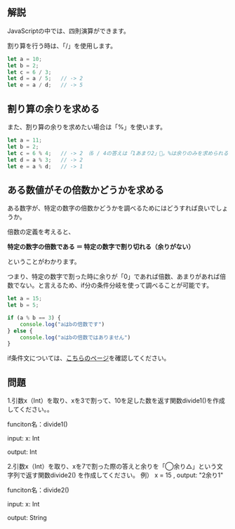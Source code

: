 
## 解説

JavaScriptの中では、四則演算ができます。

割り算を行う時は、「/」を使用します。

```javascript
let a = 10;
let b = 2;
let c = 6 / 3;
let d = a / 5;   // -> 2
let e = a / d;   // -> 5
```

## 割り算の余りを求める

また、割り算の余りを求めたい場合は「%」を使います。

```javascript
let a = 11;
let b = 2;
let c = 6 % 4;   // -> 2　（6 / 4の答えは「1あまり2」。%は余りのみを求められるため2）
let d = a % 3;   // -> 2
let e = a % d;   // -> 1
```

## ある数値がその倍数かどうかを求める

ある数字が、特定の数字の倍数かどうかを調べるためにはどうすれば良いでしょうか。

倍数の定義を考えると、

**特定の数字の倍数である ＝ 特定の数字で割り切れる（余りがない）**

ということがわかります。

つまり、特定の数字で割った時に余りが「0」であれば倍数、あまりがあれば倍数でない。と言えるため、if分の条件分岐を使って調べることが可能です。

```javascript
let a = 15;
let b = 5;

if (a % b == 3) {
    console.log("aはbの倍数です")
} else {
    console.log("aはbの倍数ではありません")
}
```

if条件文については、[こちらのページ](../003_condition_002_if.md)を確認してください。

## 問題


1.引数x（Int）を取り、xを3で割って、10を足した数を返す関数divide1()を作成してください。。

funciton名：divide1() 

input: x: Int

output: Int

2.引数x（Int）を取り、xを7で割った際の答えと余りを「◯余り△」という文字列で返す関数divide2() を作成してください。
例） x = 15 , output: "2余り1"

funciton名：divide2() 

input: x: Int

output: String
